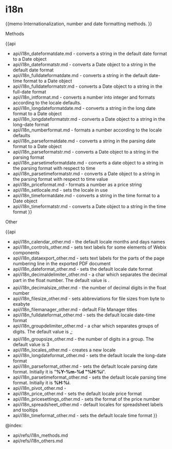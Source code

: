 i18n 
=============

{{memo Internationalization, number and date formatting methods. }}





<div class='h2'>Methods</div>

{{api
- api/i18n_dateformatdate.md - converts a string in the default date format to a Date object
- api/i18n_dateformatstr.md - converts a Date object to a string in the default date format
- api/i18n_fulldateformatdate.md - converts a string in the default date-time format to a Date object
- api/i18n_fulldateformatstr.md - converts a Date object to a string in the full-date format
- api/i18n_intformat.md - converts a number into integer and formats according to the locale defaults.
- api/i18n_longdateformatdate.md - converts a string in the long date format to a Date object
- api/i18n_longdateformatstr.md - converts a Date object to a string in the long-date format
- api/i18n_numberformat.md - formats a number according to the locale defaults
- api/i18n_parseformatdate.md - converts a string in the parsing date format to a Date object
- api/i18n_parseformatstr.md - converts a Date object to a string in the parsing format
- api/i18n_parsetimeformatdate.md - converts a date object to a string in the parsing format with respect to time
- api/i18n_parsetimeformatstr.md - converts a Date object to a string in the parsing format with respect to time value
- api/i18n_priceformat.md - formats a number as a price string
- api/i18n_setlocale.md - sets the locale in use
- api/i18n_timeformatdate.md - converts a string in the time format to a Date object
- api/i18n_timeformatstr.md - converts a Date object to a string in the time format
}}





<div class='h2'>Other</div>


{{api
- api/i18n_calendar_other.md - the default locale months and days names
- api/i18n_controls_other.md - sets text labels for some elements of Webix components
- api/i18n_dataexport_other.md - sets text labels for the parts of the page numbering line in the exported PDF document
- api/i18n_dateformat_other.md - sets the default locale date format
- api/i18n_decimaldelimiter_other.md - a char which separates the decimal part in the float number. The default value  is &#148;.&#148;
- api/i18n_decimalsize_other.md - the number of decimal digits in the float number
- api/i18n_filesize_other.md - sets abbreviations for file sizes from byte to exabyte
- api/i18n_filemanager_other.md - default File Manager titles
- api/i18n_fulldateformat_other.md - sets the default locale date-time format
- api/i18n_groupdelimiter_other.md - a char which separates groups of digits. The default value is &#148;,&#148;;
- api/i18n_groupsize_other.md - the number of digits in a group. The default value is 3
- api/i18n_locales_other.md - creates a new locale
- api/i18n_longdateformat_other.md - sets the default locale the long-date format
- api/i18n_parseformat_other.md - sets the default locale parsing date format. Initially it is "**%Y-%m-%d "%H:%i**".
- api/i18n_parsetimeformat_other.md - sets the default locale parsing time format. Initially it is **%H:%i**.
- api/i18n_pivot_other.md - 
- api/i18n_price_other.md - sets the default locale price format
- api/i18n_pricesettings_other.md - sets the format of the price number
- api/i18n_spreadsheet_other.md - default locales for spreadsheet labels and tooltips
- api/i18n_timeformat_other.md - sets the default locale time format
}}


@index:
- api/refs/i18n_methods.md
- api/refs/i18n_others.md

